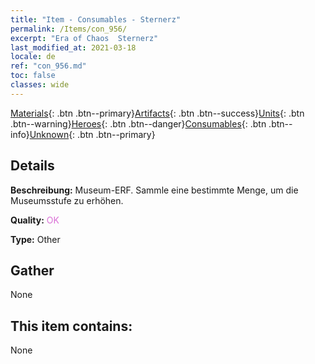 ```yaml
---
title: "Item - Consumables - Sternerz"
permalink: /Items/con_956/
excerpt: "Era of Chaos  Sternerz"
last_modified_at: 2021-03-18
locale: de
ref: "con_956.md"
toc: false
classes: wide
---
```

 [Materials](/de/Items/){: .btn .btn--primary}[Artifacts](/de/Items/Artifacts/){: .btn .btn--success}[Units](/de/Items/Units/){: .btn .btn--warning}[Heroes](/de/Items/Heroes/){: .btn .btn--danger}[Consumables](/de/Items/Consumables/){: .btn .btn--info}[Unknown](/de/Items/Unknown/){: .btn .btn--primary}

## Details
 **Beschreibung:** Museum-ERF. Sammle eine bestimmte Menge, um die Museumsstufe zu erhöhen.

 **Quality:** <span style="color: #DA70D6">OK</span>

 **Type:** Other

## Gather

  None

## This item contains:

  None

